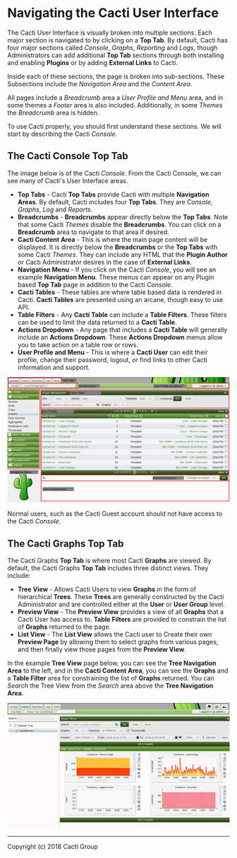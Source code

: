 # Navigating the Cacti User Interface

The Cacti User Interface is visually broken into multiple sections.  Each major section is navigated to by clicking on a **Top Tab**.  By default, Cacti has four major sections called *Console*, *Graphs*, *Reporting* and *Logs*, though Administrators can add additional **Top Tab** sections through both installing and enabling **Plugins** or by adding **External Links** to Cacti.

Inside each of these sections, the page is broken into sub-sections.  These Subsections include the *Navigation Area* and the *Content Area*.

All pages include a *Breadcrumb* area a *User Profile and Menu* area, and in some themes a *Footer* area is also included.  Additionally, in some *Themes* the *Breadcrumb* area is hidden.

To use Cacti properly, you should first understand these sections.  We will start by describing the Cacti *Console*.

## The Cacti Console Top Tab

The image below is of the Cacti *Console*.  From the Cacti Console, we can see many of Cacti's User Interface areas.

- **Top Tabs** - Cacti **Top Tabs** provide Cacti with multiple **Navigation Areas**.  By default, Cacti includes four **Top Tabs**.  They are *Console*, *Graphs*, *Log* and *Reports*.
- **Breadcrumbs** - **Breadcrumbs** appear directly below the **Top Tabs**.  Note that some Cacti *Themes* disable the **Breadcrumbs**.  You can click on a **Breadcrumb** area to navigate to that area if desired.
- **Cacti Content Area** - This is where the main page content will be displayed.  It is directly below the **Breadcrumbs** or the **Top Tabs** with some Cacti *Themes*.  They can include any HTML that the **Plugin Author** or Cacti Administrator desires in the case of **External Links**.
- **Navigation Menu** - If you click on the Cacti *Console*, you will see an example **Navigation Menu**.  These menus can appear on any Plugin based **Top Tab** page in addition to the Cacti *Console*.
- **Cacti Tables** - These tables are where table based data is rendered in Cacti.  **Cacti Tables** are presented using an arcane, though easy to use API.
- **Table Filters** - Any **Cacti Table** can include a **Table Filters**.  These filters can be used to limit the data returned to a **Cacti Table**.
- **Actions Dropdown** - Any page that includes a **Cacti Table** will generally include an **Actions Dropdown**.  These **Actions Dropdown** menus allow you to take action on a table row or rows.
- **User Profile and Menu** - This is where a **Cacti User** can edit their profile, change their password, logout, or find links to other Cacti information and support.

![Example Cacti Page](images/cacti_page_layout.png)

Normal users, such as the Cacti Guest account should not have access to the Cacti *Console*.

## The Cacti Graphs Top Tab

The Cacti Graphs **Top Tab** is where most Cacti **Graphs** are viewed.  By default, the Cacti Graphs **Top Tab** includes three distinct views.  They include:

- **Tree View** - Allows Cacti Users to view **Graphs** in the form of hierarchical **Trees**.  These **Trees** are generally constructed by the Cacti Administrator and are controlled either at the **User** or **User Group** level.
- **Preview View** - The **Preview View** provides a view of all **Graphs** that a Cacti User has access to.  **Table Filters** are provided to constrain the list of **Graphs** returned to the page.
- **List View** - The **List View** allows the Cacti user to Create their own **Preview Page** by allowing them to select graphs from various pages, and then finally view those pages from the **Preview View**.

In the example **Tree View** page below, you can see the **Tree Navigation Area** to the left, and in the **Cacti Content Area**, you can see the **Graphs** and a **Table Filter** area for constraining the list of **Graphs** returned.  You can *Search* the Tree View from the *Search* area above the **Tree Navigation Area**.

![Cacti Tree View Page](images/cacti_tree_view_page.png)

---
Copyright (c) 2018 Cacti Group
